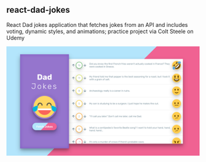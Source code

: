 ## react-dad-jokes

React Dad jokes application that fetches jokes from an API and includes voting, dynamic styles, and animations; practice project via Colt Steele on Udemy

![jokes](demo/jokes.png)
